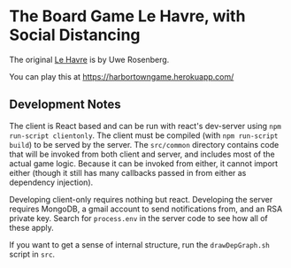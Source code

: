 # The Board Game Le Havre, with Social Distancing

The original [Le Havre](https://smile.amazon.com/Mayfair-Games-MFG3518-Le-Havre/dp/B01N17W07Y/ref=sr_1_1?dchild=1&keywords=le+havre&qid=1586405294&sr=8-1) is by Uwe Rosenberg.

You can play this at https://harbortowngame.herokuapp.com/

## Development Notes

The client is React based and can be run with react's dev-server using `npm run-script clientonly`.  The client must be compiled (with `npm run-script build`) to be served by the server.  The `src/common` directory contains code that will be invoked from both client and server, and includes most of the actual game logic.  Because it can be invoked from either, it cannot import either (though it still has many callbacks passed in from either as dependency injection).

Developing client-only requires nothing but react.  Developing the server requires MongoDB, a gmail account to send notifications from, and an RSA private key.  Search for `process.env` in the server code to see how all of these apply.

If you want to get a sense of internal structure, run the `drawDepGraph.sh` script in `src`.